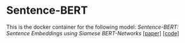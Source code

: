 # Sentence-BERT

This is the docker container for the following model: *Sentence-BERT: Sentence Embeddings using Siamese BERT-Networks* [[paper]](https://arxiv.org/abs/1908.10084) [[code]](https://github.com/UKPLab/sentence-transformers)

